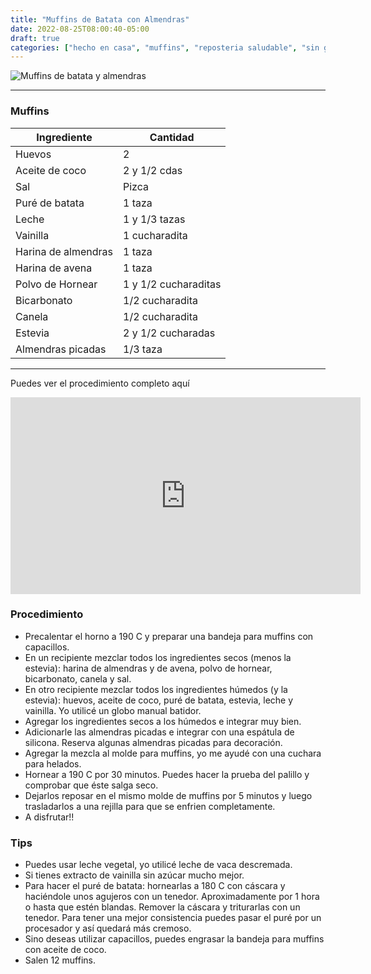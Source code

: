 ```yaml
---
title: "Muffins de Batata con Almendras"
date: 2022-08-25T08:00:40-05:00
draft: true
categories: ["hecho en casa", "muffins", "reposteria saludable", "sin gluten"]
---
```

![Muffins de batata y almendras](../../images/muffins_batata_almendra.jpg)
___
### Muffins

| Ingrediente | Cantidad |
| ----------- | ----------- |
| Huevos | 2 |
| Aceite de coco | 2 y 1/2 cdas |
| Sal | Pizca |
| Puré de batata | 1 taza |
| Leche | 1 y 1/3 tazas|
| Vainilla | 1 cucharadita|
| Harina de almendras | 1 taza|
| Harina de avena | 1 taza|
| Polvo de Hornear | 1 y 1/2 cucharaditas|
| Bicarbonato | 1/2 cucharadita|
| Canela | 1/2 cucharadita|
| Estevia | 2 y 1/2 cucharadas|
| Almendras picadas | 1/3 taza|
___
Puedes ver el procedimiento completo aquí
<iframe width="560" height="315" src="https://www.youtube.com/embed/gFRBhLC_iCA" title="YouTube video player" frameborder="0" allow="accelerometer; autoplay; clipboard-write; encrypted-media; gyroscope; picture-in-picture" allowfullscreen></iframe>

### Procedimiento 
- Precalentar el horno a 190 C y preparar una bandeja para muffins con capacillos.
- En un recipiente mezclar todos los ingredientes secos (menos la estevia): harina de almendras y de avena, polvo de hornear, bicarbonato, canela y sal.
- En otro recipiente mezclar todos los ingredientes húmedos (y la estevia): huevos, aceite de coco, puré de batata, estevia, leche y vainilla. Yo utilicé un globo manual batidor.
- Agregar los ingredientes secos a los húmedos e integrar muy bien.
- Adicionarle las almendras picadas e integrar con una espátula de silicona. Reserva algunas almendras picadas para decoración.
- Agregar la mezcla al molde para muffins, yo me ayudé con una cuchara para helados.
- Hornear a 190 C por 30 minutos. Puedes hacer la prueba del palillo y comprobar que éste salga seco.
- Dejarlos reposar en el mismo molde de muffins por 5 minutos y luego trasladarlos a una rejilla para que se enfrien completamente.
- A disfrutar!!

### Tips 
- Puedes usar leche vegetal, yo utilicé leche de vaca descremada.
- Si tienes extracto de vainilla sin azúcar mucho mejor.
- Para hacer el puré de batata: hornearlas a 180 C con cáscara y haciéndole unos agujeros con un tenedor. Aproximadamente por 1 hora o hasta que estén blandas. Remover la cáscara y triturarlas con un tenedor. Para tener una mejor consistencia puedes pasar el puré por un procesador y así quedará más cremoso.
- Sino deseas utilizar capacillos, puedes engrasar la bandeja para muffins con aceite de coco.
- Salen 12 muffins.
